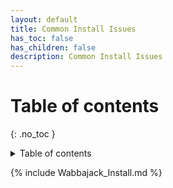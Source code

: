 ```yaml
---
layout: default
title: Common Install Issues
has_toc: false
has_children: false
description: Common Install Issues
---
```


# Table of contents
{: .no_toc }
<details markdown="block">
  <summary>
    Table of contents
  </summary>
  {: .text-delta }
1. TOC
{:toc}
</details>


{% include Wabbajack_Install.md %}
